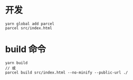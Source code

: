 # 开发
```
yarn global add parcel
parcel src/index.html
```
# build 命令
```
yarn build
// 或
parcel build src/index.html --no-minify --public-url ./
```